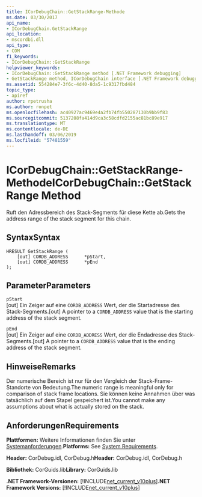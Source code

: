 ```yaml
---
title: ICorDebugChain::GetStackRange-Methode
ms.date: 03/30/2017
api_name:
- ICorDebugChain.GetStackRange
api_location:
- mscordbi.dll
api_type:
- COM
f1_keywords:
- ICorDebugChain::GetStackRange
helpviewer_keywords:
- ICorDebugChain::GetStackRange method [.NET Framework debugging]
- GetStackRange method, ICorDebugChain interface [.NET Framework debugging]
ms.assetid: 554284e7-3f6c-4d40-8da5-1c9317fbd484
topic_type:
- apiref
author: rpetrusha
ms.author: ronpet
ms.openlocfilehash: ac40927ac9469e4a2fb74fb550287130b9bb9f83
ms.sourcegitcommit: 5137208fa414d9ca3c58cdfd2155ac81bc89e917
ms.translationtype: MT
ms.contentlocale: de-DE
ms.lasthandoff: 03/06/2019
ms.locfileid: "57481559"
---
```

# <a name="icordebugchaingetstackrange-method"></a><span data-ttu-id="07d1e-102">ICorDebugChain::GetStackRange-Methode</span><span class="sxs-lookup"><span data-stu-id="07d1e-102">ICorDebugChain::GetStackRange Method</span></span>
<span data-ttu-id="07d1e-103">Ruft den Adressbereich des Stack-Segments für diese Kette ab.</span><span class="sxs-lookup"><span data-stu-id="07d1e-103">Gets the address range of the stack segment for this chain.</span></span>  
  
## <a name="syntax"></a><span data-ttu-id="07d1e-104">Syntax</span><span class="sxs-lookup"><span data-stu-id="07d1e-104">Syntax</span></span>  
  
```  
HRESULT GetStackRange (  
    [out] CORDB_ADDRESS      *pStart,   
    [out] CORDB_ADDRESS      *pEnd  
);  
```  
  
## <a name="parameters"></a><span data-ttu-id="07d1e-105">Parameter</span><span class="sxs-lookup"><span data-stu-id="07d1e-105">Parameters</span></span>  
 `pStart`  
 <span data-ttu-id="07d1e-106">[out] Ein Zeiger auf eine `CORDB_ADDRESS` Wert, der die Startadresse des Stack-Segments.</span><span class="sxs-lookup"><span data-stu-id="07d1e-106">[out] A pointer to a `CORDB_ADDRESS` value that is the starting address of the stack segment.</span></span>  
  
 `pEnd`  
 <span data-ttu-id="07d1e-107">[out] Ein Zeiger auf eine `CORDB_ADDRESS` Wert, der die Endadresse des Stack-Segments.</span><span class="sxs-lookup"><span data-stu-id="07d1e-107">[out] A pointer to a `CORDB_ADDRESS` value that is the ending address of the stack segment.</span></span>  
  
## <a name="remarks"></a><span data-ttu-id="07d1e-108">Hinweise</span><span class="sxs-lookup"><span data-stu-id="07d1e-108">Remarks</span></span>  
 <span data-ttu-id="07d1e-109">Der numerische Bereich ist nur für den Vergleich der Stack-Frame-Standorte von Bedeutung.</span><span class="sxs-lookup"><span data-stu-id="07d1e-109">The numeric range is meaningful only for comparison of stack frame locations.</span></span> <span data-ttu-id="07d1e-110">Sie können keine Annahmen über was tatsächlich auf dem Stapel gespeichert ist.</span><span class="sxs-lookup"><span data-stu-id="07d1e-110">You cannot make any assumptions about what is actually stored on the stack.</span></span>  
  
## <a name="requirements"></a><span data-ttu-id="07d1e-111">Anforderungen</span><span class="sxs-lookup"><span data-stu-id="07d1e-111">Requirements</span></span>  
 <span data-ttu-id="07d1e-112">**Plattformen:** Weitere Informationen finden Sie unter [Systemanforderungen](../../../../docs/framework/get-started/system-requirements.md).</span><span class="sxs-lookup"><span data-stu-id="07d1e-112">**Platforms:** See [System Requirements](../../../../docs/framework/get-started/system-requirements.md).</span></span>  
  
 <span data-ttu-id="07d1e-113">**Header:** CorDebug.idl, CorDebug.h</span><span class="sxs-lookup"><span data-stu-id="07d1e-113">**Header:** CorDebug.idl, CorDebug.h</span></span>  
  
 <span data-ttu-id="07d1e-114">**Bibliothek:** CorGuids.lib</span><span class="sxs-lookup"><span data-stu-id="07d1e-114">**Library:** CorGuids.lib</span></span>  
  
 <span data-ttu-id="07d1e-115">**.NET Framework-Versionen:** [!INCLUDE[net_current_v10plus](../../../../includes/net-current-v10plus-md.md)]</span><span class="sxs-lookup"><span data-stu-id="07d1e-115">**.NET Framework Versions:** [!INCLUDE[net_current_v10plus](../../../../includes/net-current-v10plus-md.md)]</span></span>
